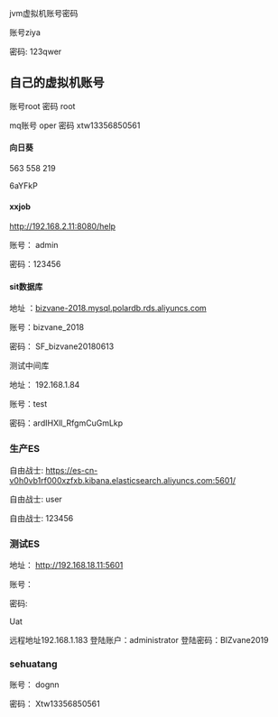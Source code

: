 jvm虚拟机账号密码

账号ziya

密码: 123qwer



## 自己的虚拟机账号

账号root 密码 root

mq账号 oper 密码 xtw13356850561



#### 向日葵

563 558 219

6aYFkP



#### xxjob

http://192.168.2.11:8080/help

账号： admin

密码：123456



#### sit数据库

地址 ：[bizvane-2018.mysql.polardb.rds.aliyuncs.com](http://bizvane-2018.mysql.polardb.rds.aliyuncs.com)

账号：bizvane_2018

密码： SF_bizvane20180613



测试中间库

地址： 192.168.1.84

账号：test

密码：ardIHXll_RfgmCuGmLkp



### 生产ES

自由战士:
https://es-cn-v0h0vb1rf000xzfxb.kibana.elasticsearch.aliyuncs.com:5601/

自由战士:
user

自由战士:
123456

### 测试ES

地址： http://192.168.18.11:5601

账号：

密码:





Uat

远程地址192.168.1.183
登陆账户：administrator
登陆密码：BIZvane2019



### sehuatang

账号： dognn

密码： Xtw13356850561



